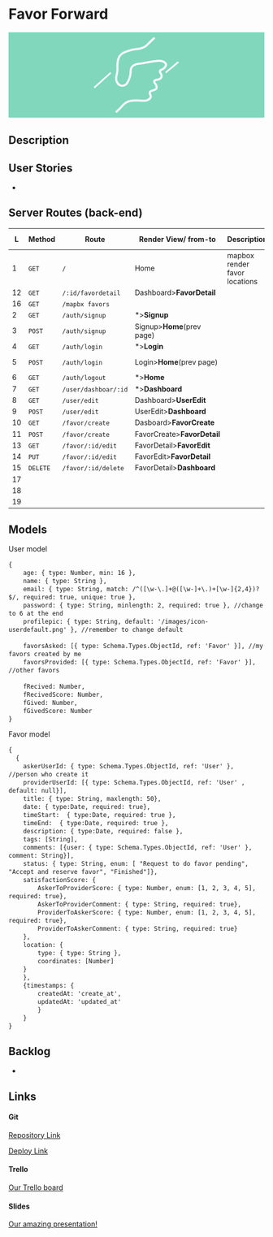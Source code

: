 # Favor Forward

![](./public/images/logo-readme.png)

## Description



## User Stories

- 





## Server Routes (back-end)





| L    | **Method** | **Route**            | **Render View/ from-to**    | **Description**               | **Request - Body**  |
| ---- | ---------- | -------------------- | --------------------------- | ----------------------------- | ------------------- |
| 1    | `GET`      | `/`                  | Home                        | mapbox render favor locations |                     |
| 12   | `GET`      | `/:id/favordetail`   | Dashboard>**FavorDetail**   |                               |                     |
| 16   | `GET`      | `/mapbx favors`      |                             |                               |                     |
| 2    | `GET`      | `/auth/signup`       | *>**Signup**                |                               |                     |
| 3    | `POST`     | `/auth/signup`       | Signup>**Home**(prev page)  |                               | `{email, password}` |
| 4    | `GET`      | `/auth/login`        | *>**Login**                 |                               |                     |
| 5    | `POST`     | `/auth/login`        | Login>**Home**(prev page)   |                               | `{email, password}` |
| 6    | `GET`      | `/auth/logout`       | *>**Home**                  |                               |                     |
| 7    | `GET`      | `/user/dashboar/:id` | *>**Dashboard**             |                               |                     |
| 8    | `GET`      | `/user/edit`         | Dashboard>**UserEdit**      |                               |                     |
| 9    | `POST`     | `/user/edit`         | UserEdit>**Dashboard**      |                               |                     |
| 10   | `GET`      | `/favor/create`      | Dasboard>**FavorCreate**    |                               |                     |
| 11   | `POST`     | `/favor/create`      | FavorCreate>**FavorDetail** |                               |                     |
| 13   | `GET`      | `/favor/:id/edit`    | FavorDetail>**FavorEdit**   |                               |                     |
| 14   | `PUT`      | `/favor/:id/edit`    | FavorEdit>**FavorDetail**   |                               |                     |
| 15   | `DELETE`   | `/favor/:id/delete`  | FavorDetail>**Dashboard**   |                               |                     |
| 17   |            |                      |                             |                               |                     |
| 18   |            |                      |                             |                               |                     |
| 19   |            |                      |                             |                               |                     |



## Models

User model

```
{
    age: { type: Number, min: 16 }, 
    name: { type: String },
    email: { type: String, match: /^([\w-\.]+@([\w-]+\.)+[\w-]{2,4})?$/, required: true, unique: true },
    password: { type: String, minlength: 2, required: true }, //change to 6 at the end
    profilepic: { type: String, default: '/images/icon-userdefault.png' }, //remember to change default
   
    favorsAsked: [{ type: Schema.Types.ObjectId, ref: 'Favor' }], //my favors created by me
    favorsProvided: [{ type: Schema.Types.ObjectId, ref: 'Favor' }], //other favors

    fRecived: Number,
    fRecivedScore: Number,
    fGived: Number,
    fGivedScore: Number
}
```

Favor model

```
{
  {  
    askerUserId: { type: Schema.Types.ObjectId, ref: 'User' }, //person who create it
    providerUserId: [{ type: Schema.Types.ObjectId, ref: 'User' , default: null}],
    title: { type: String, maxlength: 50},
    date: { type:Date, required: true},
    timeStart:  { type:Date, required: true },
    timeEnd:  { type:Date, required: true },
    description: { type:Date, required: false },
    tags: [String],
    comments: [{user: { type: Schema.Types.ObjectId, ref: 'User' }, comment: String}], 
    status: { type: String, enum: [ "Request to do favor pending", "Accept and reserve favor", "Finished"]},
    satisfactionScore: {
        AskerToProviderScore: { type: Number, enum: [1, 2, 3, 4, 5], required: true},
        AskerToProviderComment: { type: String, required: true},
        ProviderToAskerScore: { type: Number, enum: [1, 2, 3, 4, 5], required: true},
        ProviderToAskerComment: { type: String, required: true}
    },
    location: { 
        type: { type: String }, 
        coordinates: [Number]
    }
    },
    {timestamps: {
        createdAt: 'create_at',
        updatedAt: 'updated_at' 
        }  
    }
}
```


## Backlog

- 

## Links

#### Git

[Repository Link](https://github.com/clayrisse/favorforward)

[Deploy Link](https://favorforward.herokuapp.com/)

#### Trello

[Our Trello board](https://trello.com/b/twrgxecA/favor-trello)

#### Slides

[Our amazing presentation!](https://docs.google.com/presentation/)